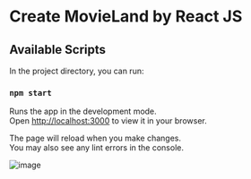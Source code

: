 # Create MovieLand by React JS


## Available Scripts

In the project directory, you can run:

### `npm start`

Runs the app in the development mode.\
Open [http://localhost:3000](http://localhost:3000) to view it in your browser.

The page will reload when you make changes.\
You may also see any lint errors in the console.


![image](https://user-images.githubusercontent.com/46947782/167093529-583f1684-476b-4611-8f0e-356589994b2a.png)
